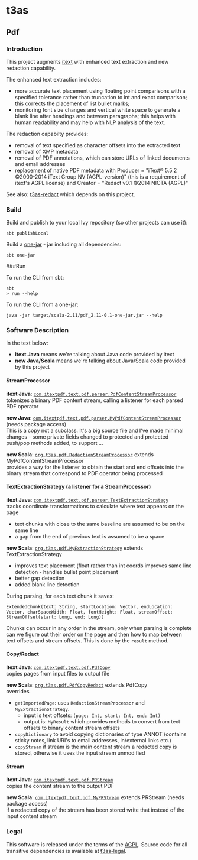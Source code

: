 # t3as

## Pdf

### Introduction

This project augments [itext](http://itextpdf.com/) with enhanced text extraction and new
redaction capability.

The enhanced text extraction includes:
- more accurate text placement using floating point comparisons with a specified tolerance rather than truncation to int and exact comparison; this corrects the placement of list bullet marks;
- monitoring font size changes and vertical white space to generate a blank line after headings and between paragraphs; this helps with human readability and may help with NLP analysis of the text.

The redaction capabilty provides:
- removal of text specified as character offsets into the extracted text
- removal of XMP metadata
- removal of PDF annotations, which can store URLs of linked documents and email addresses
- replacement of native PDF metadata with Producer = "iText® 5.5.2 ©2000-2014 iText Group NV (AGPL-version)" (this is a requirement of itext's AGPL license) and Creator = "Redact v0.1 ©2014 NICTA (AGPL)"

See also: [t3as-redact](https://github.com/NICTA/t3as-redact) which depends on this project.

### Build
 
 Build and publish to your local Ivy repository (so other projects can use it):
 
    sbt publishLocal

Build a [one-jar](http://one-jar.sourceforge.net/) - jar including all dependencies:

    sbt one-jar

###Run

To run the CLI from sbt:

    sbt
    > run --help
    
To run the CLI from a one-jar:

    java -jar target/scala-2.11/pdf_2.11-0.1-one-jar.jar --help

### Software Description

In the text below:
 - **itext Java** means we're talking about Java code provided by itext
 - **new Java/Scala** means we're talking about Java/Scala code provided by this project 

#### StreamProcessor
**itext Java**: [`com.itextpdf.text.pdf.parser.PdfContentStreamProcessor`](http://api.itextpdf.com/itext/com/itextpdf/text/pdf/parser/PdfContentStreamProcessor.html)
<br>tokenizes a binary PDF content stream, calling a listener for each parsed PDF operator

**new Java**: [`com.itextpdf.text.pdf.parser.MyPdfContentStreamProcessor`](https://github.com/NICTA/t3as-pdf/blob/master/src/main/java/com/itextpdf/text/pdf/parser/MyPdfContentStreamProcessor.java)
(needs package access)
<br>This is a copy not a subclass. It's a big source file and I've made minimal changes - some private fields changed to protected and protected push/pop methods added, to support …

**new Scala**: [`org.t3as.pdf.RedactionStreamProcessor`](https://github.com/NICTA/t3as-pdf/blob/master/src/main/scala/org/t3as/pdf/RedactionStreamProcessor.scala) extends MyPdfContentStreamProcessor
<br>provides a way for the listener to obtain the start and end offsets into the binary stream that correspond to PDF operator being processed

#### TextExtractionStrategy (a listener for a StreamProcessor)
**itext Java**: [`com.itextpdf.text.pdf.parser.TextExtractionStrategy`](http://api.itextpdf.com/itext/com/itextpdf/text/pdf/parser/TextExtractionStrategy.html)
<br>tracks coordinate transformations to calculate where text appears on the page
 - text chunks with close to the same baseline are assumed to be on the same line
 - a gap from the end of previous text is assumed to be a space

**new Scala**: [`org.t3as.pdf.MyExtractionStrategy`](https://github.com/NICTA/t3as-pdf/blob/master/src/main/scala/org/t3as/pdf/MyExtractionStrategy.scala) extends TextExtractionStrategy
 - improves text placement (float rather than int coords improves same line detection  - handles bullet point placement
 - better gap detection
 - added blank line detection

During parsing, for each text chunk it saves:

    ExtendedChunk(text: String, startLocation: Vector, endLocation: Vector, charSpaceWidth: Float, fontHeight: Float, streamOffset: StreamOffset(start: Long, end: Long))

Chunks can occur in any order in the stream, only when parsing is complete can we figure out their order on the page and then how to map between text offsets and stream offsets. This is done by the `result` method.

#### Copy/Redact
**itext Java**: [`com.itextpdf.text.pdf.PdfCopy`](http://api.itextpdf.com/itext/com/itextpdf/text/pdf/PdfCopy.html)
<br>copies pages from input files to output file

**new Scala**: [`org.t3as.pdf.PdfCopyRedact`](https://github.com/NICTA/t3as-pdf/blob/master/src/main/scala/org/t3as/pdf/PdfCopyRedact.scala) extends PdfCopy
<br>overrides
 - `getImportedPage`: uses `RedactionStreamProcessor` and `MyExtractionStrategy`.
   * input is text offsets: `(page: Int, start: Int, end: Int)`
   * output is: `MyResult` which provides methods to convert from text offsets to binary content stream offsets
 -  `copyDictionary` to avoid copying dictionaries of type ANNOT (contains sticky notes, link URI's to email addresses, in/external links etc.)
 - `copyStream` if stream is the main content stream a redacted copy is stored, otherwise it uses the input stream unmodified

#### Stream
**itext Java**: [`com.itextpdf.text.pdf.PRStream`](http://api.itextpdf.com/itext/com/itextpdf/text/pdf/PRStream.html)
<br>copies the content stream to the output PDF

**new Scala**: [`com.itextpdf.text.pdf.MyPRStream`](https://github.com/NICTA/t3as-pdf/blob/master/src/main/scala/com/itextpdf/text/pdf/MyPRStream.scala) extends PRStream
(needs package access)
<br>if a redacted copy of the stream has been stored write that instead of the input content stream

### Legal

This software is released under the terms of the [AGPL](http://www.gnu.org/licenses/agpl-3.0.en.html). Source code for all transitive dependencies is available at [t3as-legal](https://github.com/NICTA/t3as-legal).

